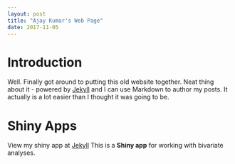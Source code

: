 ```yaml
---
layout: post
title: "Ajay Kumar's Web Page"
date: 2017-11-05
---
```


# Introduction

Well. Finally got around to putting this old website together. 
Neat thing about it - powered by [Jekyll](http://jekyllrb.com) and 
I can use Markdown to author my posts. 
It actually is a lot easier than I thought it was going to be.

# Shiny Apps

View my shiny app at [Jekyll](https://ajaykumar.shinyapps.io/shinyr_trends/)
This is a **Shiny app** for working with bivariate analyses.
